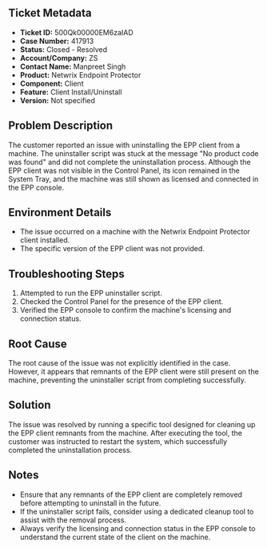 ## Ticket Metadata
- **Ticket ID:** 500Qk00000EM6zaIAD
- **Case Number:** 417913
- **Status:** Closed - Resolved
- **Account/Company:** ZS
- **Contact Name:** Manpreet Singh
- **Product:** Netwrix Endpoint Protector
- **Component:** Client
- **Feature:** Client Install/Uninstall
- **Version:** Not specified

## Problem Description
The customer reported an issue with uninstalling the EPP client from a machine. The uninstaller script was stuck at the message "No product code was found" and did not complete the uninstallation process. Although the EPP client was not visible in the Control Panel, its icon remained in the System Tray, and the machine was still shown as licensed and connected in the EPP console.

## Environment Details
- The issue occurred on a machine with the Netwrix Endpoint Protector client installed.
- The specific version of the EPP client was not provided.

## Troubleshooting Steps
1. Attempted to run the EPP uninstaller script.
2. Checked the Control Panel for the presence of the EPP client.
3. Verified the EPP console to confirm the machine's licensing and connection status.

## Root Cause
The root cause of the issue was not explicitly identified in the case. However, it appears that remnants of the EPP client were still present on the machine, preventing the uninstaller script from completing successfully.

## Solution
The issue was resolved by running a specific tool designed for cleaning up the EPP client remnants from the machine. After executing the tool, the customer was instructed to restart the system, which successfully completed the uninstallation process.

## Notes
- Ensure that any remnants of the EPP client are completely removed before attempting to uninstall in the future.
- If the uninstaller script fails, consider using a dedicated cleanup tool to assist with the removal process.
- Always verify the licensing and connection status in the EPP console to understand the current state of the client on the machine.